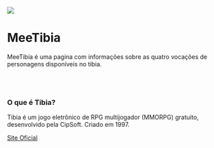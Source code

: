 ![](https://www.tibiawiki.com.br/images/5/52/Tibia_Logo.png)

# MeeTibia

<p>MeeTibia é uma pagina com informações sobre as quatro vocações de personagens disponíveis no tibia.</p>
<br>

<br>

### O que é Tibia?
<p>Tibia é um jogo eletrônico de RPG multijogador (MMORPG) gratuito, desenvolvido pela CipSoft. Criado em 1997.</p>

[Site Oficial](https://www.tibia.com)
